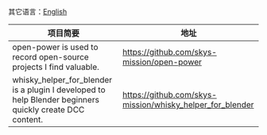 其它语言：[English](README.md)

| 项目简要                                                                                                    | 地址                                                        |
|---------------------------------------------------------------------------------------------------------|-----------------------------------------------------------|
| open-power is used to record open-source projects I find valuable.                                      | https://github.com/skys-mission/open-power                |
| whisky_helper_for_blender is a plugin I developed to help Blender beginners quickly create DCC content. | https://github.com/skys-mission/whisky_helper_for_blender |